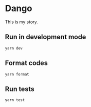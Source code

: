 # Dango

This is my story.

## Run in development mode

```
yarn dev
```

## Format codes

```
yarn format
```

## Run tests

```
yarn test
```
